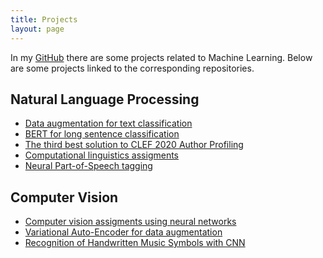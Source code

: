 ```yaml
---
title: Projects
layout: page
---
```


In my <a href="https://github.com/franborjavalero/">GitHub</a> there are some projects related to Machine Learning. Below are some projects linked to the corresponding repositories.

<h2>Natural Language Processing</h2>

<ul class="nlp">
	<li> <a href="https://github.com/franborjavalero/data-augmentation-for-text-classification/">Data augmentation for text classification</a> </li>
	<li> <a href="https://github.com/franborjavalero/BERT-long-sentence-classification/">BERT for long sentence classification</a> </li>
	<li> <a href="https://github.com/franborjavalero/clef-2020-author-profiling/">The third best solution to CLEF 2020 Author Profiling</a> </li>
	<li> <a href="https://github.com/franborjavalero/computational-linguistics/">Computational linguistics assigments</a> </li>
	<li> <a href="https://github.com/franborjavalero/npostagging/">Neural Part-of-Speech tagging</a> </li>
</ul>

<h2>Computer Vision</h2>

<ul class="cv">
	<li> <a href="https://github.com/franborjavalero/computer-vision/">Computer vision assigments using neural networks</a> </li>
	<li> <a href="https://github.com/franborjavalero/vae/">Variational Auto-Encoder for data augmentation</a> </li>
	<li> <a href="https://github.com/franborjavalero/homus_cnn/">Recognition of Handwritten Music Symbols with CNN</a> </li>
</ul>